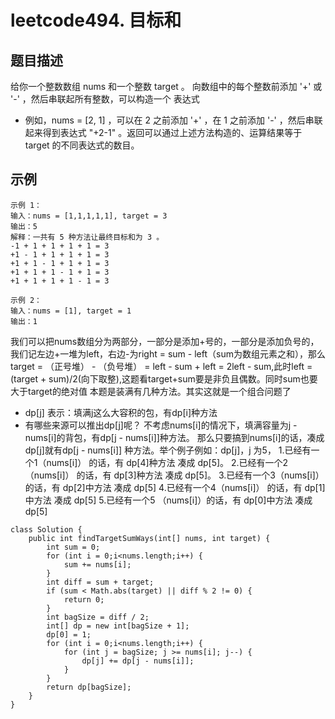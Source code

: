 # leetcode494. 目标和
## 题目描述
给你一个整数数组 nums 和一个整数 target 。
向数组中的每个整数前添加 '+' 或 '-' ，然后串联起所有整数，可以构造一个 表达式
 - 例如，nums = [2, 1] ，可以在 2 之前添加 '+' ，在 1 之前添加 '-' ，然后串联起来得到表达式 "+2-1" 。返回可以通过上述方法构造的、运算结果等于 target 的不同表达式的数目。
 ## 示例
 ```
示例 1：
输入：nums = [1,1,1,1,1], target = 3
输出：5
解释：一共有 5 种方法让最终目标和为 3 。
-1 + 1 + 1 + 1 + 1 = 3
+1 - 1 + 1 + 1 + 1 = 3
+1 + 1 - 1 + 1 + 1 = 3
+1 + 1 + 1 - 1 + 1 = 3
+1 + 1 + 1 + 1 - 1 = 3
```
```
示例 2：
输入：nums = [1], target = 1
输出：1
```
我们可以把nums数组分为两部分，一部分是添加+号的，一部分是添加负号的，我们记左边+一堆为left，右边-为right = sum - left（sum为数组元素之和），那么target = 
（正号堆） - （负号堆） = left - sum + left = 2left - sum,此时left = (target + sum)/2(向下取整),这题看target+sum要是非负且偶数。同时sum也要大于target的绝对值
本题是装满有⼏种⽅法。其实这就是⼀个组合问题了
 - dp[j] 表⽰：填满j这么⼤容积的包，有dp[i]种⽅法
 - 有哪些来源可以推出dp[j]呢？
不考虑nums[i]的情况下，填满容量为j - nums[i]的背包，有dp[j - nums[i]]种方法。
那么只要搞到nums[i]的话，凑成dp[j]就有dp[j - nums[i]] 种方法。举个例子例如：dp[j]，j 为5，
1.已经有一个1（nums[i]） 的话，有 dp[4]种方法 凑成 dp[5]。
2.已经有一个2（nums[i]） 的话，有 dp[3]种方法 凑成 dp[5]。
3.已经有一个3（nums[i]） 的话，有 dp[2]中方法 凑成 dp[5]
4.已经有一个4（nums[i]） 的话，有 dp[1]中方法 凑成 dp[5]
5.已经有一个5 （nums[i]）的话，有 dp[0]中方法 凑成 dp[5]
```
class Solution {
    public int findTargetSumWays(int[] nums, int target) {
        int sum = 0;
        for (int i = 0;i<nums.length;i++) {
            sum += nums[i];
        }
        int diff = sum + target;
        if (sum < Math.abs(target) || diff % 2 != 0) {
            return 0;
        }
        int bagSize = diff / 2;
        int[] dp = new int[bagSize + 1];
        dp[0] = 1;
        for (int i = 0;i<nums.length;i++) {
            for (int j = bagSize; j >= nums[i]; j--) {
                dp[j] += dp[j - nums[i]];
            }
        }
        return dp[bagSize];
    }
}
```



